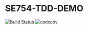 # SE754-TDD-DEMO

[![Build Status](https://app.travis-ci.com/valerio-terragni/SE754-TDD-DEMO.svg?token=x2jRLKRoSEJV5r5rmTn5&branch=main)](https://app.travis-ci.com/valerio-terragni/SE754-TDD-DEMO)
[![codecov](https://codecov.io/gh/valerio-terragni/SE754-TDD-DEMO/branch/main/graph/badge.svg?token=5KESKLU6VK)](https://codecov.io/gh/valerio-terragni/SE754-TDD-DEMO)
